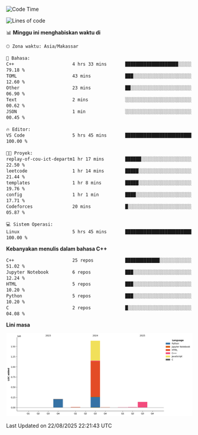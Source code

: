 <!--START_SECTION:waka-->
![Code Time](http://img.shields.io/badge/Code%20Time-407%20hrs%2021%20mins-blue)

![Lines of code](https://img.shields.io/badge/Sejak%20Hello%20World%20aku%20telah%20menulis-2.0%20million%20baris%20kode-blue)

📊 **Minggu ini menghabiskan waktu di** 

```text
🕑︎ Zona waktu: Asia/Makassar

💬 Bahasa: 
C++                      4 hrs 33 mins       ████████████████████░░░░░   79.18 % 
TOML                     43 mins             ███░░░░░░░░░░░░░░░░░░░░░░   12.60 % 
Other                    23 mins             ██░░░░░░░░░░░░░░░░░░░░░░░   06.90 % 
Text                     2 mins              ░░░░░░░░░░░░░░░░░░░░░░░░░   00.62 % 
JSON                     1 min               ░░░░░░░░░░░░░░░░░░░░░░░░░   00.45 % 

🔥 Editor: 
VS Code                  5 hrs 45 mins       █████████████████████████   100.00 % 

🐱‍💻 Proyek: 
replay-of-cou-ict-departm1 hr 17 mins        ██████░░░░░░░░░░░░░░░░░░░   22.50 % 
leetcode                 1 hr 14 mins        █████░░░░░░░░░░░░░░░░░░░░   21.44 % 
templates                1 hr 8 mins         █████░░░░░░░░░░░░░░░░░░░░   19.76 % 
config                   1 hr 1 min          ████░░░░░░░░░░░░░░░░░░░░░   17.71 % 
Codeforces               20 mins             █░░░░░░░░░░░░░░░░░░░░░░░░   05.87 % 

💻 Sistem Operasi: 
Linux                    5 hrs 45 mins       █████████████████████████   100.00 % 
```

**Kebanyakan menulis dalam bahasa C++** 

```text
C++                      25 repos            █████████████░░░░░░░░░░░░   51.02 % 
Jupyter Notebook         6 repos             ███░░░░░░░░░░░░░░░░░░░░░░   12.24 % 
HTML                     5 repos             ███░░░░░░░░░░░░░░░░░░░░░░   10.20 % 
Python                   5 repos             ███░░░░░░░░░░░░░░░░░░░░░░   10.20 % 
C                        2 repos             █░░░░░░░░░░░░░░░░░░░░░░░░   04.08 % 
```



**Lini masa**

![Lines of Code chart](https://raw.githubusercontent.com/yusuf601/yusuf601/main/assets/bar_graph.png)


 Last Updated on 22/08/2025 22:21:43 UTC
<!--END_SECTION:waka-->

